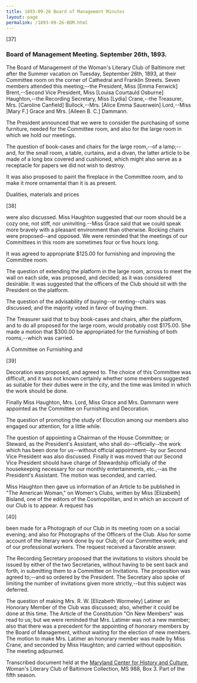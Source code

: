 ```yaml
---
title: 1893-09-26 Board of Management Minutes
layout: page
permalink: /1893-09-26-BOM.html
---
```

[37]

### Board of Management Meeting. September 26th, 1893.

The Board of Management of the Woman's Literary Club of Baltimore met after the Summer vacation on Tuesday, September 26th, 1893, at their Committee room on the corner of Cathedral and Franklin Streets. Seven members attended this meeting;--the President, Miss [Emma Fenwick] Brent,--Second Vice President, Miss [Louisa Courtauld Osburne] Haughton,--the Recording Secretary, Miss [Lydia] Crane,--the Treasurer, Mrs. [Caroline Canfield] Bullock,--Mrs. [Alice Emma Sauerwein] Lord,--Miss [Mary F.] Grace and Mrs. [Aileen B. C.] Dammann.

The President announced that we were to consider the purchasing of some furniture, needed for the Committee room, and also for the large room in which we hold our meetings.

The question of book-cases and chairs for the large room,--of a lamp;--and, for the small room, a table, curtains, and a divan, the latter article to be made of a long box covered and cushioned, which might also serve as a receptacle for papers we did not wish to destroy.

It was also proposed to paint the fireplace in the Committee room, and to make it more ornamental than it is as present.

Dualities, materials and prices

[38]

were also discussed. Miss Haughton suggested that our room should be a cozy one, not stiff, nor uninviting.--Miss Grace said that we could speak more bravely with a pleasant environment than otherwise. Rocking chairs were proposed--and opposed. We were reminded that the meetings of our Committees in this room are sometimes four or five hours long.

It was agreed to appropriate $125.00 for furnishing and improving the Committee room.

The question of extending the platform in the large room, across to meet the wall on each side, was proposed, and decided; as it was considered desirable. It was suggested that the officers of the Club should sit with the President on the platform.

The question of the advisability of buying--or renting--chairs was discussed; and the majority voted in favor of buying them.

The Treasurer said that to buy book-cases and chairs, after the platform, and to do all proposed for the large room, would probably cost $175.00. She made a motion that $300.00 be appropriated for the furnishing of both rooms,--which was carried.

A Committee on Furnishing and

[39]

Decoration was proposed, and agreed to. The choice of this Committee was difficult, and it was not known certainly whether some members suggested as suitable for their duties were in the city, and the time was limited in which the work should be done.

Finally Miss Haughton, Mrs. Lord, Miss Grace and Mrs. Dammann were appointed as the Committee on Furnishing and Decoration.

The question of promoting the study of Elocution among our members also engaged our attention, for a little while.

The question of appointing a Chairman of the House Committee; or Steward, as the President's Assistant, who shall do--officially--the work which has been done for us--without official appointment--by our Second Vice President was also discussed. Finally it was moved that our Second Vice President should have charge of Stewardship officially of the housekeeping necessary for our monthly entertainments, etc.,--as the President's Assistant. The motion was seconded, and carried.

Miss Haughton then gave us information of an Article to be published in "The American Woman," on Women's Clubs, written by Miss [Elizabeth] Bisland, one of the editors of the Cosmopolitan, and in which an account of our Club is to appear. A request has

[40]

been made for a Photograph of our Club in its meeting room on a social evening; and also for Photographs of the Officers of the Club. Also for some account of the literary work done by our Club; of our Committee work; and of our professional workers. The request received a favorable answer.

The Recording Secretary proposed that the invitations to visitors should be issued by either of the two Secretaries, without having to be sent back and forth, in submitting them to a Committee on Invitations. The proposition was agreed to;--and so ordered by the President. The Secretary also spoke of limiting the number of invitations given more strictly,--but this subject was deferred.

The question of making Mrs. R. W. [Elizabeth Wormeley] Latimer an Honorary Member of the Club was discussed; also, whether it could be done at this time. The Article of the Constitution "On New Members" was read to us; but we were reminded that Mrs. Latimer was not a new member; also that there was a precedent for the appointing of honorary members by the Board of Management, without waiting for the election of new members. The motion to make Mrs. Latimer an honorary member was made by Miss Crane, and seconded by Miss Haughton; and carried without opposition. The meeting adjourned.

Transcribed document held at the [Maryland Center for History and Culture](http://mdhs.org/), Woman's Literary Club of Baltimore Collection, MS 988, Box 3. Part of the fifth season.